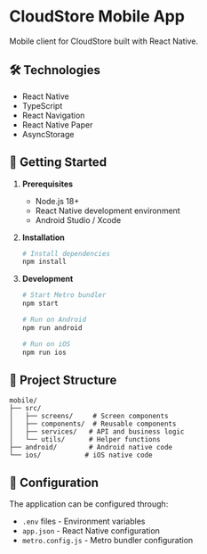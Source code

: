 # CloudStore Mobile App

Mobile client for CloudStore built with React Native.

## 🛠️ Technologies

- React Native
- TypeScript
- React Navigation
- React Native Paper
- AsyncStorage

## 🚀 Getting Started

1. **Prerequisites**
   - Node.js 18+
   - React Native development environment
   - Android Studio / Xcode

2. **Installation**
   ```bash
   # Install dependencies
   npm install
   ```

3. **Development**
   ```bash
   # Start Metro bundler
   npm start

   # Run on Android
   npm run android

   # Run on iOS
   npm run ios
   ```

## 📁 Project Structure

```
mobile/
├── src/
│   ├── screens/     # Screen components
│   ├── components/  # Reusable components
│   ├── services/   # API and business logic
│   └── utils/      # Helper functions
├── android/        # Android native code
└── ios/           # iOS native code
```

## 🔧 Configuration

The application can be configured through:
- `.env` files - Environment variables
- `app.json` - React Native configuration
- `metro.config.js` - Metro bundler configuration
